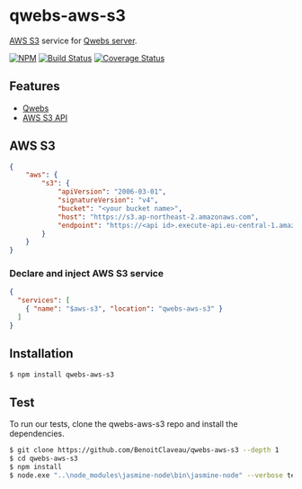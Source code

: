 # qwebs-aws-s3
[AWS S3](https://aws.amazon.com/s3/) service for [Qwebs server](https://www.npmjs.com/package/qwebs).

 [![NPM][npm-image]][npm-url]
 [![Build Status][travis-image]][travis-url]
 [![Coverage Status][coveralls-image]][coveralls-url]

## Features

  * [Qwebs](https://www.npmjs.com/package/qwebs)
  * [AWS S3 API](http://docs.aws.amazon.com/AmazonS3/latest/API/Welcome.html)


## AWS S3

```config.json
{
    "aws": {
        "s3": {
            "apiVersion": "2006-03-01", 
            "signatureVersion": "v4",
            "bucket": "<your bucket name>",
            "host": "https://s3.ap-northeast-2.amazonaws.com",
            "endpoint": "https://<api id>.execute-api.eu-central-1.amazonaws.com"
        }
    }
}
```
### Declare and inject AWS S3 service

```routes.json
{
  "services": [
    { "name": "$aws-s3", "location": "qwebs-aws-s3" }
  ]
}
```

## Installation

```bash
$ npm install qwebs-aws-s3
```

## Test

To run our tests, clone the qwebs-aws-s3 repo and install the dependencies.

```bash
$ git clone https://github.com/BenoitClaveau/qwebs-aws-s3 --depth 1
$ cd qwebs-aws-s3
$ npm install
$ node.exe "..\node_modules\jasmine-node\bin\jasmine-node" --verbose tests
```

[npm-image]: https://img.shields.io/npm/v/qwebs-aws-s3.svg
[npm-url]: https://npmjs.org/package/qwebs-aws-s3
[travis-image]: https://travis-ci.org/BenoitClaveau/qwebs-aws-s3.svg?branch=master
[travis-url]: https://travis-ci.org/BenoitClaveau/qwebs-aws-s3
[coveralls-image]: https://coveralls.io/repos/BenoitClaveau/qwebs-aws-s3/badge.svg?branch=master&service=github
[coveralls-url]: https://coveralls.io/github/BenoitClaveau/qwebs-aws-s3?branch=master
